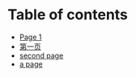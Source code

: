 # Table of contents

* [Page 1](README.md)
* [第一页](di-yi-ye.md)
* [second page](second-page.md)
* [a page](a-page.md)
